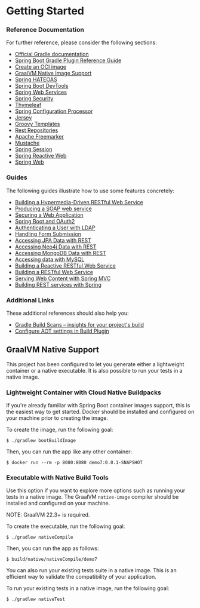 # Getting Started

### Reference Documentation

For further reference, please consider the following sections:

* [Official Gradle documentation](https://docs.gradle.org)
* [Spring Boot Gradle Plugin Reference Guide](https://docs.spring.io/spring-boot/docs/3.0.2/gradle-plugin/reference/html/)
* [Create an OCI image](https://docs.spring.io/spring-boot/docs/3.0.2/gradle-plugin/reference/html/#build-image)
* [GraalVM Native Image Support](https://docs.spring.io/spring-boot/docs/3.0.2/reference/html/native-image.html#native-image)
* [Spring HATEOAS](https://docs.spring.io/spring-boot/docs/3.0.2/reference/htmlsingle/#web.spring-hateoas)
* [Spring Boot DevTools](https://docs.spring.io/spring-boot/docs/3.0.2/reference/htmlsingle/#using.devtools)
* [Spring Web Services](https://docs.spring.io/spring-boot/docs/3.0.2/reference/htmlsingle/#io.webservices)
* [Spring Security](https://docs.spring.io/spring-boot/docs/3.0.2/reference/htmlsingle/#web.security)
* [Thymeleaf](https://docs.spring.io/spring-boot/docs/3.0.2/reference/htmlsingle/#web.servlet.spring-mvc.template-engines)
* [Spring Configuration Processor](https://docs.spring.io/spring-boot/docs/3.0.2/reference/htmlsingle/#appendix.configuration-metadata.annotation-processor)
* [Jersey](https://docs.spring.io/spring-boot/docs/3.0.2/reference/htmlsingle/#web.servlet.jersey)
* [Groovy Templates](https://docs.spring.io/spring-boot/docs/3.0.2/reference/htmlsingle/#web.servlet.spring-mvc.template-engines)
* [Rest Repositories](https://docs.spring.io/spring-boot/docs/3.0.2/reference/htmlsingle/#howto.data-access.exposing-spring-data-repositories-as-rest)
* [Apache Freemarker](https://docs.spring.io/spring-boot/docs/3.0.2/reference/htmlsingle/#web.servlet.spring-mvc.template-engines)
* [Mustache](https://docs.spring.io/spring-boot/docs/3.0.2/reference/htmlsingle/#web.servlet.spring-mvc.template-engines)
* [Spring Session](https://docs.spring.io/spring-session/reference/)
* [Spring Reactive Web](https://docs.spring.io/spring-boot/docs/3.0.2/reference/htmlsingle/#web.reactive)
* [Spring Web](https://docs.spring.io/spring-boot/docs/3.0.2/reference/htmlsingle/#web)

### Guides

The following guides illustrate how to use some features concretely:

* [Building a Hypermedia-Driven RESTful Web Service](https://spring.io/guides/gs/rest-hateoas/)
* [Producing a SOAP web service](https://spring.io/guides/gs/producing-web-service/)
* [Securing a Web Application](https://spring.io/guides/gs/securing-web/)
* [Spring Boot and OAuth2](https://spring.io/guides/tutorials/spring-boot-oauth2/)
* [Authenticating a User with LDAP](https://spring.io/guides/gs/authenticating-ldap/)
* [Handling Form Submission](https://spring.io/guides/gs/handling-form-submission/)
* [Accessing JPA Data with REST](https://spring.io/guides/gs/accessing-data-rest/)
* [Accessing Neo4j Data with REST](https://spring.io/guides/gs/accessing-neo4j-data-rest/)
* [Accessing MongoDB Data with REST](https://spring.io/guides/gs/accessing-mongodb-data-rest/)
* [Accessing data with MySQL](https://spring.io/guides/gs/accessing-data-mysql/)
* [Building a Reactive RESTful Web Service](https://spring.io/guides/gs/reactive-rest-service/)
* [Building a RESTful Web Service](https://spring.io/guides/gs/rest-service/)
* [Serving Web Content with Spring MVC](https://spring.io/guides/gs/serving-web-content/)
* [Building REST services with Spring](https://spring.io/guides/tutorials/rest/)

### Additional Links

These additional references should also help you:

* [Gradle Build Scans – insights for your project's build](https://scans.gradle.com#gradle)
* [Configure AOT settings in Build Plugin](https://docs.spring.io/spring-boot/docs/3.0.2/gradle-plugin/reference/htmlsingle/#aot)

## GraalVM Native Support

This project has been configured to let you generate either a lightweight container or a native executable.
It is also possible to run your tests in a native image.

### Lightweight Container with Cloud Native Buildpacks

If you're already familiar with Spring Boot container images support, this is the easiest way to get started.
Docker should be installed and configured on your machine prior to creating the image.

To create the image, run the following goal:

```
$ ./gradlew bootBuildImage
```

Then, you can run the app like any other container:

```
$ docker run --rm -p 8080:8080 demo7:0.0.1-SNAPSHOT
```

### Executable with Native Build Tools

Use this option if you want to explore more options such as running your tests in a native image.
The GraalVM `native-image` compiler should be installed and configured on your machine.

NOTE: GraalVM 22.3+ is required.

To create the executable, run the following goal:

```
$ ./gradlew nativeCompile
```

Then, you can run the app as follows:

```
$ build/native/nativeCompile/demo7
```

You can also run your existing tests suite in a native image.
This is an efficient way to validate the compatibility of your application.

To run your existing tests in a native image, run the following goal:

```
$ ./gradlew nativeTest
```

